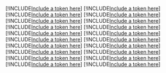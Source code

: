 [!INCLUDE[Include a token here](refs1520589641750/r1.md)]
[!INCLUDE[Include a token here](refs1520589641750/r2.md)]
[!INCLUDE[Include a token here](refs1520589641750/r3.md)]
[!INCLUDE[Include a token here](refs1520589641750/r4.md)]
[!INCLUDE[Include a token here](refs1520589641750/r5.md)]
[!INCLUDE[Include a token here](refs1520589641750/r6.md)]
[!INCLUDE[Include a token here](refs1520589641750/r7.md)]
[!INCLUDE[Include a token here](refs1520589641750/r8.md)]
[!INCLUDE[Include a token here](refs1520589641750/r9.md)]
[!INCLUDE[Include a token here](refs1520589641750/r10.md)]
[!INCLUDE[Include a token here](refs1520589641750/r11.md)]
[!INCLUDE[Include a token here](refs1520589641750/r12.md)]
[!INCLUDE[Include a token here](refs1520589641750/r13.md)]
[!INCLUDE[Include a token here](refs1520589641750/r14.md)]
[!INCLUDE[Include a token here](refs1520589641750/r15.md)]
[!INCLUDE[Include a token here](refs1520589641750/r16.md)]
[!INCLUDE[Include a token here](refs1520589641750/r17.md)]
[!INCLUDE[Include a token here](refs1520589641750/r18.md)]
[!INCLUDE[Include a token here](refs1520589641750/r19.md)]
[!INCLUDE[Include a token here](refs1520589641750/r20.md)]
